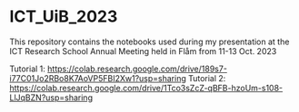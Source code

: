 # ICT_UiB_2023
This repository contains the notebooks used during my presentation at the ICT Research School Annual Meeting held in Flåm from 11-13 Oct. 2023

Tutorial 1: https://colab.research.google.com/drive/189s7-i77C01Jo2RBo8K7AoVP5FBI2Xw1?usp=sharing
Tutorial 2: https://colab.research.google.com/drive/1Tco3sZcZ-qBFB-hzoUm-s108-LlJqBZN?usp=sharing
